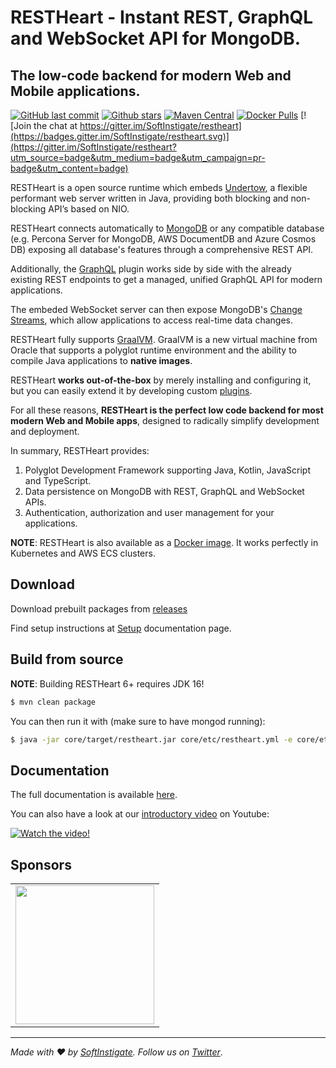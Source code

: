 # RESTHeart - Instant REST, GraphQL and WebSocket API for MongoDB.

## The low-code backend for modern Web and Mobile applications.

[![GitHub last commit](https://img.shields.io/github/last-commit/softinstigate/restheart)](https://github.com/SoftInstigate/restheart/commits/master)
[![Github stars](https://img.shields.io/github/stars/SoftInstigate/restheart?label=Github%20Stars)](https://github.com/SoftInstigate/restheart)
[![Maven Central](https://img.shields.io/maven-central/v/org.restheart/restheart.svg?label=Maven%20Central)](https://search.maven.org/search?q=g:%22org.restheart%22%20AND%20a:%22restheart%22)
[![Docker Pulls](https://img.shields.io/docker/pulls/softinstigate/restheart.svg?maxAge=2592000)](https://hub.docker.com/r/softinstigate/restheart/)
[![Join the chat at https://gitter.im/SoftInstigate/restheart](https://badges.gitter.im/SoftInstigate/restheart.svg)](https://gitter.im/SoftInstigate/restheart?utm_source=badge&utm_medium=badge&utm_campaign=pr-badge&utm_content=badge)

RESTHeart is a open source runtime which embeds [Undertow](https://undertow.io), a flexible performant web server written in Java, providing both blocking and non-blocking API’s based on NIO. 

RESTHeart connects automatically to [MongoDB](https://www.mongodb.com) or any compatible database (e.g. Percona Server for MongoDB, AWS DocumentDB and Azure Cosmos DB) exposing all database's features through a comprehensive REST API. 

Additionally, the [GraphQL](https://restheart.org/docs/graphql/) plugin works side by side with the already existing REST endpoints to get a managed, unified GraphQL API for modern applications. 

The embeded WebSocket server can then expose MongoDB's [Change Streams](https://docs.mongodb.com/manual/changeStreams/), which allow applications to access real-time data changes.

RESTHeart fully supports [GraalVM](https://restheart.org/docs/graalvm/). GraalVM is a new virtual machine from Oracle that supports a polyglot runtime environment and the ability to compile Java applications to __native images__.

RESTHeart __works out-of-the-box__ by merely installing and configuring it, but you can easily extend it by developing custom [plugins](https://restheart.org/docs/plugins/overview/).

For all these reasons, __RESTHeart is the perfect low code backend for most modern Web and Mobile apps__, designed to radically simplify development and deployment.

In summary, RESTHeart provides:

1. Polyglot Development Framework supporting Java, Kotlin, JavaScript and TypeScript.
2. Data persistence on MongoDB with REST, GraphQL and WebSocket APIs.
3. Authentication, authorization and user management for your applications.

__NOTE__: RESTHeart is also available as a [Docker image](https://hub.docker.com/r/softinstigate/restheart). It works perfectly in Kubernetes and AWS ECS clusters.

## Download

Download prebuilt packages from [releases](https://github.com/SoftInstigate/restheart/releases)

Find setup instructions at [Setup](https://restheart.org/docs/setup/) documentation page.

## Build from source

__NOTE__: Building RESTHeart 6+ requires JDK 16!

```bash
$ mvn clean package
```

You can then run it with (make sure to have mongod running):

```bash
$ java -jar core/target/restheart.jar core/etc/restheart.yml -e core/etc/default.properties
```

## Documentation

The full documentation is available [here](https://restheart.org/docs/).

You can also have a look at our [introductory video](https://youtu.be/9KroH-RvjS0) on Youtube:

[![Watch the video!](https://img.youtube.com/vi/9KroH-RvjS0/hqdefault.jpg)](https://youtu.be/9KroH-RvjS0)

## Sponsors

<table>
  <tbody>
    <tr>
      <td align="center" valign="middle">
        <a href="https://www.softinstigate.com" target="_blank">
          <img width="222px" src="https://www.softinstigate.com/images/logo.png">
        </a>
      </td>
    </tr>
  </tbody>
</table>

---

_Made with :heart: by [SoftInstigate](http://www.softinstigate.com/). Follow us on [Twitter](https://twitter.com/softinstigate)_.
